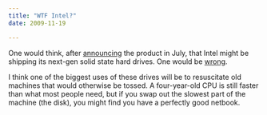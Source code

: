 ```yaml
---
title: "WTF Intel?"
date: 2009-11-19

---
```


One would think, after [announcing](http://www.intel.com/pressroom/archive/releases/20090721comp.htm?cid=rss-90004-c1-236380) the product in July, that Intel might be shipping its next-gen solid state hard drives. One would be [wrong](http://www.amazon.com/exec/obidos/tg/detail/-/B002IJA1EG/ref=ord_cart_shr?_encoding=UTF8&amp;m=ATVPDKIKX0DER&amp;v=glance).

I think one of the biggest uses of these drives will be to resuscitate old machines that would otherwise be tossed. A four-year-old CPU is still faster than what most people need, but if you swap out the slowest part of the machine (the disk), you might find you have a perfectly good netbook.
